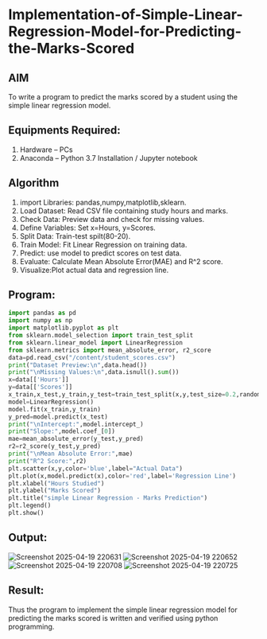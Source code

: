 # Implementation-of-Simple-Linear-Regression-Model-for-Predicting-the-Marks-Scored

## AIM
To write a program to predict the marks scored by a student using the simple linear regression model.

## Equipments Required:
1. Hardware – PCs
2. Anaconda – Python 3.7 Installation / Jupyter notebook

## Algorithm
1. import Libraries: pandas,numpy,matplotlib,sklearn.
2. Load Dataset: Read CSV file containing study hours and marks.
3. Check Data: Preview data and check for missing values.
4. Define Variables: Set x=Hours, y=Scores.
5. Split Data: Train-test spilt(80-20).
6. Train Model: Fit Linear Regression on training data.
7. Predict: use model to predict scores on test data.
8. Evaluate: Calculate Mean Absolute Error(MAE) and R^2 score.
9. Visualize:Plot actual data and regression line. 

## Program:
```py
import pandas as pd
import numpy as np
import matplotlib.pyplot as plt
from sklearn.model_selection import train_test_split
from sklearn.linear_model import LinearRegression
from sklearn.metrics import mean_absolute_error, r2_score
data=pd.read_csv("/content/student_scores.csv")
print("Dataset Preview:\n",data.head())
print("\nMissing Values:\n",data.isnull().sum())
x=data[['Hours']]
y=data[['Scores']]
x_train,x_test,y_train,y_test=train_test_split(x,y,test_size=0.2,random_state=42)
model=LinearRegression()
model.fit(x_train,y_train)
y_pred=model.predict(x_test)
print("\nIntercept:",model.intercept_)
print("Slope:",model.coef_[0])
mae=mean_absolute_error(y_test,y_pred)
r2=r2_score(y_test,y_pred)
print("\nMean Absolute Error:",mae)
print("R^2 Score:",r2)
plt.scatter(x,y,color='blue',label="Actual Data")
plt.plot(x,model.predict(x),color='red',label='Regression Line')
plt.xlabel("Hours Studied")
plt.ylabel("Marks Scored")
plt.title("simple Linear Regression - Marks Prediction")
plt.legend()
plt.show() 
```

## Output:
![Screenshot 2025-04-19 220631](https://github.com/user-attachments/assets/5d2f5acc-0cb9-4d22-a510-025dcf9b9a57)
![Screenshot 2025-04-19 220652](https://github.com/user-attachments/assets/b89a0ece-579e-4935-870f-0780863e29b4)
![Screenshot 2025-04-19 220708](https://github.com/user-attachments/assets/b00c98b1-6afa-41e7-9268-c4557ce29636)
![Screenshot 2025-04-19 220725](https://github.com/user-attachments/assets/08870e3f-4f98-4d6d-9d85-cf77f1d6ff7c)


## Result:
Thus the program to implement the simple linear regression model for predicting the marks scored is written and verified using python programming.
